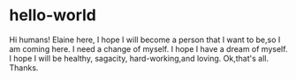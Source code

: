 # hello-world
Hi humans!
Elaine here, I hope I will become a person that I want to be,so I am coming here. 
I need a change of myself. 
I hope I have a dream of myself.
I hope I will be healthy, sagacity, hard-working,and loving.
Ok,that's all. Thanks.
